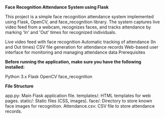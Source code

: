 **Face Recognition Attendance System using Flask**

This project is a simple face recognition attendance system implemented using Flask, OpenCV, and face_recognition library. The system captures live video feed from a webcam, recognizes faces, and tracks attendance by marking 'In' and 'Out' times for recognized individuals.



Live video feed with face recognition
Automatic tracking of attendance (In and Out times)
CSV file generation for attendance records
Web-based user interface for monitoring and managing attendance data
Prerequisites

**Before running the application, make sure you have the following installed:**

Python 3.x
Flask
OpenCV
face_recognition


**File Structure**

app.py: Main Flask application file.
templates/: HTML templates for web pages.
static/: Static files (CSS, images).
face/: Directory to store known face images for recognition.
Attendance.csv: CSV file to store attendance records.
